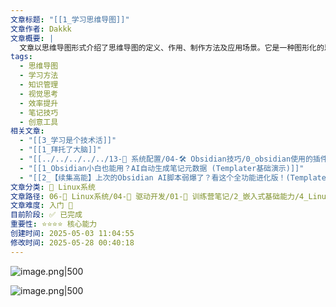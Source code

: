 ```yaml
---
文章标题: "[[1_学习思维导图]]"
文章作者: Dakkk
文章概要: |
  文章以思维导图形式介绍了思维导图的定义、作用、制作方法及应用场景。它是一种图形化的思维工具，能有效提升学习效率、记忆力，促进思考与创意，适用于学习笔记、项目管理等多种场景。
tags:
  - 思维导图
  - 学习方法
  - 知识管理
  - 视觉思考
  - 效率提升
  - 笔记技巧
  - 创意工具
相关文章:
  - "[[3_学习是个技术活]]"
  - "[[1_拜托了大脑]]"
  - "[[../../../../../13-🔧 系统配置/04-🛠️ Obsidian技巧/0_obsidian使用的插件说明]]"
  - "[[1_Obsidian小白也能用？AI自动生成笔记元数据 (Templater基础演示)]]"
  - "[[2_【续集高能】上次的Obsidian AI脚本弱爆了？看这个全功能进化版！(Templater)]]"
文章分类: 🐧 Linux系统
文章路径: 06-🐧 Linux系统/04-🔌 驱动开发/01-📝 训练营笔记/2_嵌入式基础能力/4_Linux应用开发/1_学习思维导图.md
文章难度: 入门 🌱
目前阶段: ✅ 已完成
重要性: ⭐⭐⭐⭐ 核心能力
创建时间: 2025-05-03 11:04:55
修改时间: 2025-05-28 00:40:18
---
```


![image.png|500](https://my-obsidian-image.oss-cn-guangzhou.aliyuncs.com/2025/05/b7c35ec0e44d5bd0911067fc6d3e4cbd.png)

![image.png|500](https://my-obsidian-image.oss-cn-guangzhou.aliyuncs.com/2025/05/b7c35ec0e44d5bd0911067fc6d3e4cbd.png)
